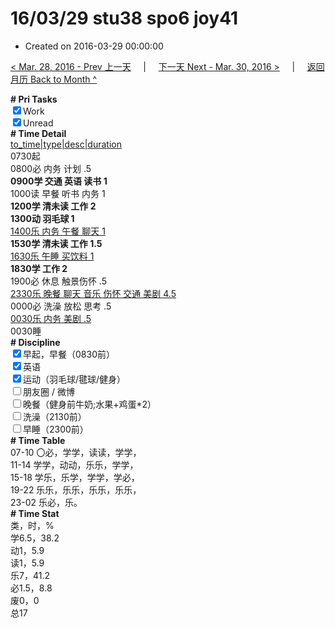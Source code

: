 # 16/03/29 stu38 spo6 joy41

- Created on 2016-03-29 00:00:00

[< Mar. 28, 2016 - Prev 上一天](/lifelogs/2016/03/d28.md) &nbsp; &nbsp; | &nbsp; &nbsp; [下一天 Next - Mar. 30, 2016 >](/lifelogs/2016/03/d30.md) &nbsp; &nbsp; |  &nbsp; &nbsp; [返回月历 Back to Month ^](/lifelogs/2016/03/index.md)
<br/><div><b># Pri Tasks</b></div><div><input checked="true" type="checkbox"/>Work</div><div><input checked="true" type="checkbox"/>Unread</div><div><b># Time Detail</b></div><div><u>to_time|type|desc|duration</u></div><div>0730起</div><div>0800必 内务 计划 .5</div><div><b>0900学 交通 英语 读书 1</b></div><div>1000读 早餐 听书 内务 1</div><div><b>1200学 清未读 工作 2</b></div><div><b>1300动 羽毛球 1</b></div><div><u>1400乐 内务 午餐 聊天 1</u></div><div><b>1530学 清未读 工作 1.5</b></div><div><u>1630乐 午睡 买饮料 1</u></div><div><b>1830学 工作 2</b></div><div>1900必 休息 触景伤怀 .5</div><div><u>2330乐 晚餐 聊天 音乐 伤怀 交通 美剧 4.5</u></div><div>0000必 洗澡 放松 思考 .5</div><div><u>0030乐 内务 美剧 .5</u></div><div>0030睡</div><div><b># Discipline</b></div><div><input checked="true" type="checkbox"/>早起，早餐（0830前）</div><div><input checked="true" type="checkbox"/>英语</div><div><input checked="true" type="checkbox"/>运动（羽毛球/毽球/健身）</div><div><input type="checkbox"/>朋友圈 / 微博</div><div><input type="checkbox"/>晚餐（健身前牛奶;水果+鸡蛋*2）</div><div><input type="checkbox"/>洗澡（2130前）</div><div><input type="checkbox"/>早睡（2300前）</div><div><b># Time Table</b></div><div>07-10 〇必，学学，读读，学学，</div><div>11-14 学学，动动，乐乐，学学，</div><div>15-18 学乐，乐学，学学，学必，</div><div>19-22 乐乐，乐乐，乐乐，乐乐，</div><div>23-02 乐必，乐。</div><div><b># Time Stat</b></div><div>类，时，%</div><div>学6.5，38.2</div><div>动1，5.9</div><div>读1，5.9</div><div>乐7，41.2</div><div>必1.5，8.8</div><div>废0，0</div><div>总17</div>
